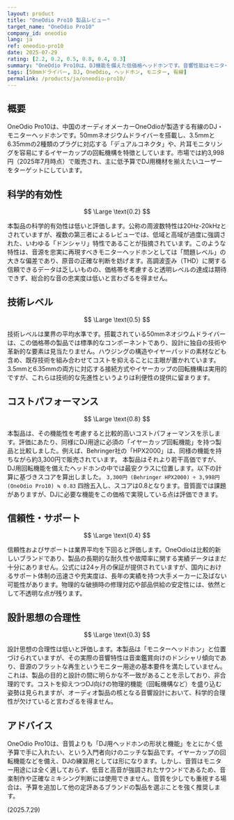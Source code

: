 ```yaml
---
layout: product
title: "OneOdio Pro10 製品レビュー"
target_name: "OneOdio Pro10"
company_id: oneodio
lang: ja
ref: oneodio-pro10
date: 2025-07-29
rating: [2.2, 0.2, 0.5, 0.8, 0.4, 0.3]
summary: "OneOdio Pro10は、DJ機能を備えた低価格ヘッドホンです。音響性能はモニター用途に不向きですが、機能性を考慮したコストパフォーマンスは比較的高く評価できます。"
tags: [50mmドライバー, DJ, OneOdio, ヘッドホン, モニター, 有線]
permalink: /products/ja/oneodio-pro10/
---
```

## 概要

OneOdio Pro10は、中国のオーディオメーカーOneOdioが製造する有線のDJ・モニターヘッドホンです。50mmネオジウムドライバーを搭載し、3.5mmと6.35mmの2種類のプラグに対応する「デュアルコネクタ」や、片耳モニタリングを容易にするイヤーカップの回転機構を特徴としています。市場では約3,998円（2025年7月時点）で販売され、主に低予算でDJ用機材を揃えたいユーザーをターゲットにしています。

## 科学的有効性

$$ \Large \text{0.2} $$

本製品の科学的有効性は低いと評価します。公称の周波数特性は20Hz-20kHzとされていますが、複数の第三者によるレビューでは、低域と高域が過度に強調された、いわゆる「ドンシャリ」特性であることが指摘されています。このような特性は、音源を忠実に再現すべきモニターヘッドホンとしては「問題レベル」の大きな偏差であり、原音の正確な判断を妨げます。高調波歪み（THD）に関する信頼できるデータは乏しいものの、価格帯を考慮すると透明レベルの達成は期待できず、総合的な音の忠実度は低いと言わざるを得ません。

## 技術レベル

$$ \Large \text{0.5} $$

技術レベルは業界の平均水準です。搭載されている50mmネオジウムドライバーは、この価格帯の製品では標準的なコンポーネントであり、設計に独自の技術や革新的な要素は見当たりません。ハウジングの構造やイヤーパッドの素材なども含め、既存技術を組み合わせてコストを抑えることに主眼が置かれています。3.5mmと6.35mmの両方に対応する接続方式やイヤーカップの回転機構は実用的ですが、これらは技術的な先進性というよりは利便性の提供に留まります。

## コストパフォーマンス

$$ \Large \text{0.8} $$

本製品は、その機能性を考慮すると比較的高いコストパフォーマンスを示します。評価にあたり、同様にDJ用途に必須の「イヤーカップ回転機能」を持つ製品と比較しました。例えば、Behringer社の「HPX2000」は、同様の機能を持ちながら約3,300円で販売されています。 本製品はそれより若干高価ですが、DJ用回転機能を備えたヘッドホンの中では最安クラスに位置します。以下の計算に基づきスコアを算出しました。
`3,300円 (Behringer HPX2000) ÷ 3,998円 (OneOdio Pro10) ≒ 0.83`
四捨五入し、スコアは0.8となります。音質面では課題がありますが、DJに必要な機能をこの価格で実現している点は評価できます。

## 信頼性・サポート

$$ \Large \text{0.4} $$

信頼性およびサポートは業界平均を下回ると評価します。OneOdioは比較的新しいブランドであり、製品の長期的な耐久性や故障率に関する実績データはまだ十分にありません。公式には24ヶ月の保証が提供されていますが、国内におけるサポート体制の迅速さや充実度は、長年の実績を持つ大手メーカーに及ばない可能性があります。物理的な破損時の修理対応や部品供給の安定性には、依然として不透明な点が残ります。

## 設計思想の合理性

$$ \Large \text{0.3} $$

設計思想の合理性は低いと評価します。本製品は「モニターヘッドホン」と位置づけられていますが、その実際の音響特性は音楽鑑賞向けのドンシャリ傾向であり、音源のフラットな再生というモニター用途の基本要件を満たしていません。これは、製品の目的と設計の間に明らかな不一致があることを示しており、非合理的です。コストを抑えつつDJ向けの物理的機能（回転機構など）を盛り込む姿勢は見られますが、オーディオ製品の核となる音響設計において、科学的合理性が欠けていると言わざるを得ません。

## アドバイス

OneOdio Pro10は、音質よりも「DJ用ヘッドホンの形状と機能」をとにかく低予算で手に入れたい、という入門者向けのニッチな製品です。イヤーカップの回転機能などを備え、DJの練習用としては形になります。しかし、音質はモニター用途には全く適しておらず、低音と高音が強調されたサウンドであるため、音楽制作や正確なミキシング判断には使用できません。音質を少しでも重視する場合は、予算を追加して他の定評あるブランドの製品を選ぶことを強く推奨します。

(2025.7.29)
